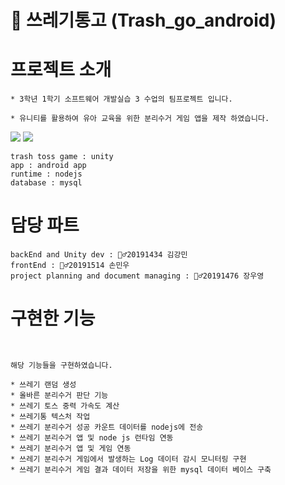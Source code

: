 # 🧻 쓰레기통고 (Trash_go_android)

<h1>프로젝트 소개</h1>

```
* 3학년 1학기 소프트웨어 개발실습 3 수업의 팀프로젝트 입니다.

* 유니티를 활용하여 유아 교육을 위한 분리수거 게임 앱을 제작 하였습니다.

```


<img src = "https://user-images.githubusercontent.com/76634341/245063434-373341c6-e9de-4e40-9303-e32cadf6466d.gif">
  
<img src = "https://user-images.githubusercontent.com/76634341/245063451-85f80cae-87e4-4c61-8ea7-5e73567c2f13.gif">

```
trash toss game : unity
app : android app
runtime : nodejs
database : mysql

```

<h1>담당 파트</h1>

```
backEnd and Unity dev : 🙆‍♂️20191434 김강민
frontEnd : 🙆‍♂️20191514 손민우
project planning and document managing : 🙆‍♂️20191476 장우영
```

<h1>구현한 기능</h1>

```


해당 기능들을 구현하였습니다.

* 쓰레기 랜덤 생성
* 올바른 분리수거 판단 기능
* 쓰레기 토스 중력 가속도 계산
* 쓰레기통 텍스처 작업
* 쓰레기 분리수거 성공 카운트 데이터를 nodejs에 전송
* 쓰레기 분리수거 앱 및 node js 런타임 연동
* 쓰레기 분리수거 앱 및 게임 연동
* 쓰레기 분리수거 게임에서 발생하는 Log 데이터 감시 모니터링 구현
* 쓰레기 분리수거 게임 결과 데이터 저장을 위한 mysql 데이터 베이스 구축

```
